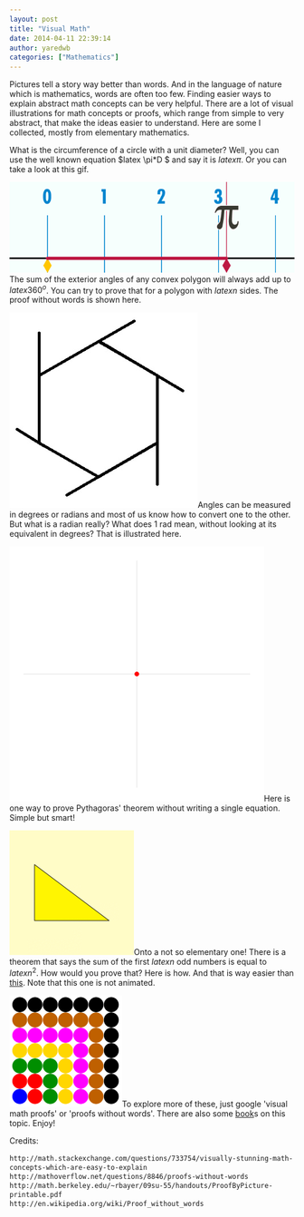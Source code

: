 ```yaml
---
layout: post
title: "Visual Math"
date: 2014-04-11 22:39:14
author: yaredwb
categories: ["Mathematics"]
---
```


Pictures tell a story way better than words. And in the language of nature which is mathematics, words are often too few. Finding easier ways to explain abstract math concepts can be very helpful. There are a lot of visual illustrations for math concepts or proofs, which range from simple to very abstract, that make the ideas easier to understand. Here are some I collected, mostly from elementary mathematics.

What is the circumference of a circle with a unit diameter? Well, you can use the well known equation $latex \pi*D $ and say it is $latex \pi$. Or you can take a look at this gif.

[![{E5HL5}](/media/2014/04/e5hl5.gif?w=300)](/media/2014/04/e5hl5.gif)The sum of the exterior angles of any convex polygon will always add up to $latex 360^o$. You can try to prove that for a polygon with $latex n$ sides. The proof without words is shown here.

[![{D8f8Z}](/media/2014/04/d8f8z.gif?w=289)](/media/2014/04/d8f8z.gif)Angles can be measured in degrees or radians and most of us know how to convert one to the other. But what is a radian really? What does 1 rad mean, without looking at its equivalent in degrees? That is illustrated here.

[![{circle_radians}](/media/2014/04/circle_radians.gif?w=300)](/media/2014/04/circle_radians.gif)Here is one way to prove Pythagoras' theorem without writing a single equation. Simple but smart!

[![{220px-Pythagoras-2a}](/media/2014/04/220px-pythagoras-2a.gif)](/media/2014/04/220px-pythagoras-2a.gif)Onto a not so elementary one! There is a theorem that says the sum of the first $latex n$ odd numbers is equal to $latex n^2$. How would you prove that? Here is how. And that is way easier than [this](http://www.proofwiki.org/wiki/Odd_Number_Theorem). Note that this one is not animated.

[![{math.berkeley.edu~rbayer09su-55handoutsProofByPicture-printable}](/media/2014/04/math-berkeley-edurbayer09su-55handoutsproofbypicture-printable.png)](/media/2014/04/math-berkeley-edurbayer09su-55handoutsproofbypicture-printable.png)To explore more of these, just google 'visual math proofs' or 'proofs without words'. There are also some [book](http://www.amazon.com/Proofs-without-Words-Exercises-Classroom/dp/0883857006)s on this topic. Enjoy!

Credits:
```
http://math.stackexchange.com/questions/733754/visually-stunning-math-concepts-which-are-easy-to-explain
http://mathoverflow.net/questions/8846/proofs-without-words
http://math.berkeley.edu/~rbayer/09su-55/handouts/ProofByPicture-printable.pdf
http://en.wikipedia.org/wiki/Proof_without_words
```
